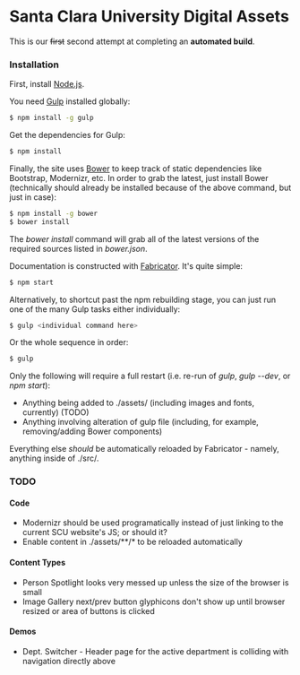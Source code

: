 # Santa Clara University Digital Assets

This is our ~~first~~ second attempt at completing an **automated build**.

### Installation

First, install [Node.js](http://nodejs.org/).

You need [Gulp](http://gulpjs.com/) installed globally:

```sh
$ npm install -g gulp
```

Get the dependencies for Gulp:

```sh
$ npm install
```

Finally, the site uses [Bower](http://bower.io/) to keep track of static dependencies like Bootstrap, Modernizr, etc.
In order to grab the latest, just install Bower (technically should already be installed because of the above command, but just in case):

```sh
$ npm install -g bower
$ bower install
```

The *bower install* command will grab all of the latest versions of the required sources listed in *bower.json*.

Documentation is constructed with [Fabricator](https://github.com/fbrctr/fabricator).  It's quite simple:

```sh
$ npm start
```

Alternatively, to shortcut past the npm rebuilding stage, you can just run one of the many Gulp tasks either individually:

```sh
$ gulp <individual command here>
```

Or the whole sequence in order:

```sh
$ gulp
```


Only the following will require a full restart (i.e. re-run of *gulp*, *gulp --dev*, or *npm start*):

* Anything being added to ./assets/ (including images and fonts, currently) (TODO)
* Anything involving alteration of gulp file (including, for example, removing/adding Bower components)

Everything else *should* be automatically reloaded by Fabricator - namely, anything inside of ./src/.


### TODO

#### Code

* Modernizr should be used programatically instead of just linking to the current SCU website's JS; or should it?
* Enable content in ./assets/**/* to be reloaded automatically


#### Content Types

* Person Spotlight looks very messed up unless the size of the browser is small
* Image Gallery next/prev button glyphicons don't show up until browser resized or area of buttons is clicked


#### Demos

* Dept. Switcher - Header page for the active department is colliding with navigation directly above
